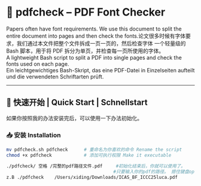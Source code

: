 # 📝 pdfcheck – PDF Font Checker


Papers often have font requirements. We use this document to split the entire document into pages and then check the fonts.论文很多时候有字体要求，我们通过本文件把整个文件拆成一页一页的，然后检查字体
一个轻量级的 Bash 脚本，用于将 PDF 拆分为单页，并检查每一页所使用的字体。  
A lightweight Bash script to split a PDF into single pages and check the fonts used on each page.  
Ein leichtgewichtiges Bash-Skript, das eine PDF-Datei in Einzelseiten aufteilt und die verwendeten Schriftarten prüft.

---

## 🚀 快速开始 | Quick Start | Schnellstart
如果你按照我的办法安装完后，可以使用一下办法初始化。
### 📥 安装 Installation

```bash
mv pdfcheck.sh pdfcheck      # 重命名为你喜欢的命令 Rename the script
chmod +x pdfcheck            # 添加可执行权限 Make it executable

./pdfcheck/ 空格 /完整的pdf路径文件.pdf     #初始化结束后，你就可以使用了。
                                        #只要输入你的pdf的路径。 摁住键盘option之后双指点击屏幕。可以复制文件路径。
z.B ./pdfcheck    /Users/xiding/Downloads/ICAS_BF_ICCC25luca.pdf 



